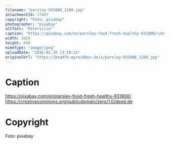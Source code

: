 ```yaml
---
filename: "parsley-931808_1280.jpg"
attachmentId: 17407
copyright: "Foto: pixabay"
photographer: "pixabay"
altText: "Petersilie"
caption: "https://pixabay.com/en/parsley-food-fresh-healthy-931808/\nhttps://creativecommons.org/publicdomain/zero/1.0/deed.de"
width: 1024
height: 640
mimeType: "image/jpeg"
uploadDate: "2016-01-20 13:10:32"
originalUrl: "https://bxq4fb.myraidbox.de/i/parsley-931808_1280.jpg"
---
```


# Caption

https://pixabay.com/en/parsley-food-fresh-healthy-931808/
https://creativecommons.org/publicdomain/zero/1.0/deed.de

# Copyright

Foto: pixabay
